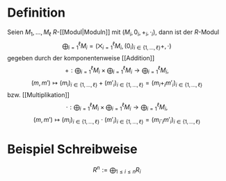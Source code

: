 # Definition
Seien $M_1, ..., M_\ell$ $R$-[[Modul|Moduln]] mit $(M_i, 0_i, +_i, \cdot_i)$, dann ist der $R$-Modul $$\bigoplus_{i=1}^\ell M_i = \left(\bigtimes_{i=1}^\ell M_i, (0_i)_{i \in \{1, ..., \ell\}} +, \cdot \right)$$ gegeben durch der komponentenweise [[Addition]]
$$+ :\bigoplus_{i=1}^\ell M_i \times \bigoplus_{i=1}^\ell M_i \to \bigoplus_{i=1}^\ell M_i,$$
$$(m, m') \mapsto (m_i)_{i \in \{1, ..., \ell\}} + (m'_i)_{i \in \{1, ..., \ell\}} = (m_i +_i m'_i)_{i \in \{1, ..., \ell\}}$$
bzw. [[Multiplikation]]
$$\cdot :\bigoplus_{i=1}^\ell M_i \times \bigoplus_{i=1}^\ell M_i \to \bigoplus_{i=1}^\ell M_i,$$
$$(m, m') \mapsto (m_i)_{i \in \{1, ..., \ell\}} \cdot (m'_i)_{i \in \{1, ..., \ell\}} = (m_i \cdot_i m'_i)_{i \in \{1, ..., \ell\}}$$

# Beispiel Schreibweise
$$R^n := \bigoplus_{1 \leq i \leq n} R_i$$